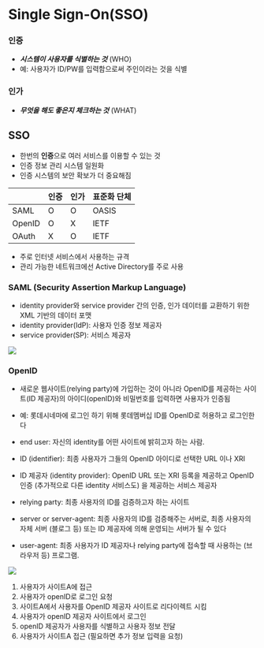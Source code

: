 # Single Sign-On(SSO)

### 인증
- ***시스템이 사용자를 식별하는 것*** (WHO)
- 예: 사용자가 ID/PW를 입력함으로써 주인이라는 것을 식별

### 인가
- ***무엇을 해도 좋은지 체크하는 것*** (WHAT)

## SSO
- 한번의 **인증**으로 여러 서비스를 이용할 수 있는 것
- 인증 정보 관리 시스템 일원화
- 인증 시스템의 보안 확보가 더 중요해짐    

|  | 인증 | 인가 | 표준화 단체 |
|:-- |:--- |:-- |:------- |
|SAML| O | O | OASIS |
|OpenID| O | X | IETF |
|OAuth | X | O | IETF |
+ 주로 인터넷 서비스에서 사용하는 규격
+ 관리 가능한 네트워크에선 Active Directory를 주로 사용   

### SAML (Security Assertion Markup Language)
- identity provider와 service provider 간의 인증, 인가 데이터를 교환하기 위한 XML 기반의 데이터 포맷
- identity provider(IdP): 사용자 인증 정보 제공자
- service provider(SP): 서비스 제공자

![](https://docs.citrix.com/en-us/netscaler/12/media/SAML-flow.png)


### OpenID
- 새로운 웹사이트(relying party)에 가입하는 것이 아니라 OpenID를 제공하는 사이트(ID 제공자)의 아이디(openID)와 비밀번호를 입력하면 사용자가 인증됨
- 예: 롯데시네마에 로그인 하기 위해 롯데멤버십 ID를 OpenID로 허용하고 로그인한다

- end user: 자신의 identity를 어떤 사이트에 밝히고자 하는 사람.
- ID (identifier): 최종 사용자가 그들의 OpenID 아이디로 선택한 URL 이나 XRI
- ID 제공자 (identity provider): OpenID URL 또는 XRI 등록을 제공하고 OpenID 인증 (추가적으로 다른 identity 서비스도) 을 제공하는 서비스 제공자
- relying party: 최종 사용자의 ID를 검증하고자 하는 사이트
- server or server-agent: 최종 사용자의 ID를 검증해주는 서버로, 최종 사용자의 자체 서버 (블로그 등) 또는 ID 제공자에 의해 운영되는 서버가 될 수 있다
- user-agent: 최종 사용자가 ID 제공자나 relying party에 접속할 때 사용하는 (브라우저 등) 프로그램.

![](http://assets.devx.com/devx/0804rgf3.jpg)

1. 사용자가 사이트A에 접근
2. 사용자가 openID로 로그인 요청
3. 사이트A에서 사용자를 OpenID 제공자 사이트로 리다이렉트 시킴
4. 사용자가 openID 제공자 사이트에서 로그인
5. openID 제공자가 사용자를 식별하고 사용자 정보 전달
6. 사용자가 사이트A 접근 (필요하면 추가 정보 입력을 요청)
